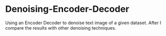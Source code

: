 # Denoising-Encoder-Decoder
 Using an Encoder Decoder to denoise text image of a given dataset. After I compare the results with other denoising techniques.
